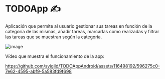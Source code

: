 # TODOApp ✍

Aplicación que permite al usuario gestionar sus tareas en función de la categoría de las mismas, añadir tareas, marcarlas como realizadas y filtrar las tareas que se muestran según la categoría.

![image](https://github.com/svigild/TODOAppAndroid/assets/116498192/c39dbccf-62f5-4a27-ba15-8c07327aa509)

Vídeo que muestra el funcionamiento de la app:

https://github.com/svigild/TODOAppAndroid/assets/116498192/596275c0-7e62-4595-abf9-5a583fd9f698


